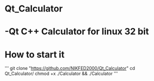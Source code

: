 # Qt_Calculator


# -Qt C++ Calculator for linux 32 bit

# How to start it
'''
git clone "https://github.com/NIKFED2000/Qt_Calculator"
cd Qt_Calculator/
chmod +x ./Calculator && ./Calculator
'''
